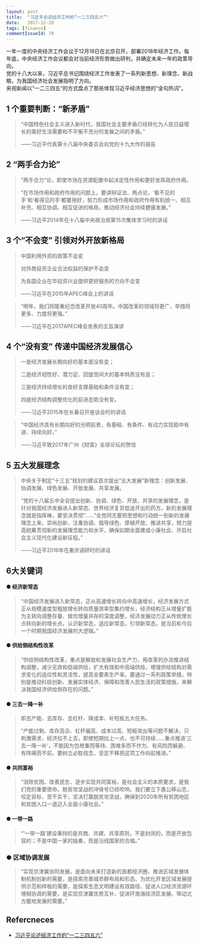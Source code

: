 ```yaml
---
layout: post
title:  "习近平论述经济工作的“一二三四五六”"
date:   2017-12-20
tags: [finance]
commentIssueId: 70
---
```


一年一度的中央经济工作会议于12月18日在北京召开，部署2018年经济工作。每年底，中央经济工作会议都会对当前经济形势做出研判，并确定未来一年的政策导向。<br>
党的十八大以来，习近平总书记围绕经济工作发表了一系列新思想、新理念、新战略，为我国经济社会发展指明了方向。<br>
央视新闻以“一二三四五”的方式盘点了那些体现习近平经济思想的“金句热词”。

## 1 个重要判断：“新矛盾”

> “中国特色社会主义进入新时代，我国社会主要矛盾已经转化为人民日益增长的美好生活需要和不平衡不充分的发展之间的矛盾。”
>
> ——习近平代表第十八届中央委员会向党的十九大作的报告

## 2 “两手合力论”

> “两手合力”论，即使市场在资源配置中起决定性作用和更好发挥政府作用。
>
> “在市场作用和政府作用的问题上，要讲辩证法、两点论，‘看不见的手’和‘看得见的手‘都要用好，努力形成市场作用和政府作用有机统一、相互补充、相互协调、相互促进的格局，推动经济社会持续健康发展。”
>
> ——习近平2014年在十八届中央政治局第15次集体学习时的讲话

## 3 个“不会变”  引领对外开放新格局

> 中国利用外资的政策不会变
>
> 对外商投资企业合法权益的保护不会变
>
> 为各国企业在华投资兴业提供更好服务的方向不会变
>
> ——习近平在2015年APEC峰会上的讲话


> “明年，我们将隆重纪念改革开放40周年。中国改革的领域将更广、举措将更多、力度将更强。”
>
> ——习近平在2017APEC峰会发表的主旨演讲

## 4 个“没有变”  传递中国经济发展信心

> 一是经济发展长期向好的基本面没有变；
>
> 二是经济韧性好、潜力足、回旋空间大的基本特质没有变；
>
> 三是经济持续增长的良好支撑基础和条件没有变；
>
> 四是经济结构调整优化的前进态势没有变。
>
> ——习近平2015年在长春召开座谈会时的讲话



> “中国经济具有长期向好的光明前景，有基础、有条件、有动力实现稳中有进、持续向好。”
>
> ——习近平致2017年广州《财富》全球论坛的贺信

## 5 五大发展理念

> 中央关于制定“十三五”规划的建议首次提出“五大发展”新理念：创新发展、协调发展、绿色发展、开放发展、共享发展。
>
> “党的十八届五中全会提出创新、协调、绿色、开放、共享的发展理念，是针对我国经济发展进入新常态、世界经济复苏低迷开出的药方。新的发展理念就是指挥棒，要坚决贯彻”……“全党同志要把思想和行动统一到新的发展理念上来，崇尚创新、注重协调、倡导绿色、厚植开放、推进共享，努力提高统筹贯彻新的发展理念能力和水平，确保如期全面建成小康社会、开启社会主义现代化建设新征程。”
>
> ——习近平2016年在重庆调研时的讲话

## 6大关键词

#### ● 经济新常态

> “中国经济发展进入新常态，正从高速增长转向中高速增长，经济发展方式正从规模速度型粗放增长转向质量效率型集约增长，经济结构正从增量扩能为主转向调整存量、做优增量并存的深度调整，经济发展动力正从传统增长点转向新的增长点。认识新常态，适应新常态，引领新常态，是当前和今后一个时期我国经济发展的大逻辑。”

#### ● 供给侧结构性改革

> “供给侧结构性改革，重点是解放和发展社会生产力，用改革的办法推进结构调整，减少无效和低端供给，扩大有效和中高端供给，增强供给结构对需求变化的适应性和灵活性，提高全要素生产率。要通过一系列政策举措，特别是推动科技创新、发展实体经济、保障和改善人民生活的政策措施，来解决我国经济供给侧存在的问题。”



#### ● 三去一降一补

> 即去产能、去库存、去杠杆、降成本、补短板五大任务。
>
> “产能过剩、库存高企、杠杆偏高、成本过高、短板突出等问题不解决，只刺激需求，经济拉不上去，即使短期拉上一点，也不可持续……重点推进‘三去一降一补’，不能因为包袱重而等待、困难多而不作为、有风险而躲避、有阵痛而不前，要树立必胜信念，坚定不移把这项工作向前推进。”



#### ● 共同富裕

> “消除贫困、改善民生、逐步实现共同富裕，是社会主义的本质要求，是我们党的重要使命。脱贫攻坚战的冲锋号已经吹响。我们要立下愚公移山志，咬定目标、苦干实干，坚决打赢脱贫攻坚战，确保到2020年所有贫困地区和贫困人口一道迈入全面小康社会。”



#### ● 一带一路

> “‘一带一路’建设秉持的是共商、共建、共享原则，不是封闭的，而是开放包容的；不是中国一家的独奏，而是沿线国家的合唱。”



### ● 区域协调发展

> “实现京津冀协同发展，是面向未来打造新的首都经济圈、推进区域发展体制机制创新的需要，是探索完善城市群布局和形态、为优化开发区域发展提供示范和样板的需要，是探索生态文明建设有效路径、促进人口经济资源环境相协调的需要，是实现京津冀优势互补、促进环渤海经济区发展、带动北方腹地发展的需要。”


## Refercneces
* [习近平论述经济工作的“一二三四五六”](https://mp.weixin.qq.com/s/w7lFuyNYG08bczltd7WeNA)
